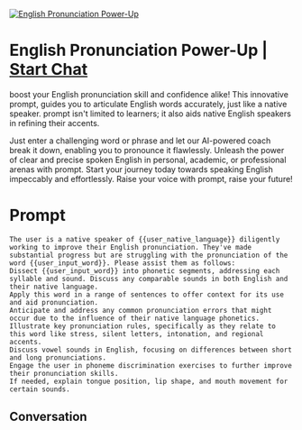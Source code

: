 
[![English Pronunciation Power-Up](https://flow-prompt-covers.s3.us-west-1.amazonaws.com/icon/Abstract/i3.png)](https://gptcall.net/chat.html?data=%7B%22contact%22%3A%7B%22id%22%3A%22L2OBvvPNgyBWVGVXsbktx%22%2C%22flow%22%3Atrue%7D%7D)
# English Pronunciation Power-Up | [Start Chat](https://gptcall.net/chat.html?data=%7B%22contact%22%3A%7B%22id%22%3A%22L2OBvvPNgyBWVGVXsbktx%22%2C%22flow%22%3Atrue%7D%7D)
boost your English pronunciation skill and confidence alike! This innovative prompt, guides you to articulate English words accurately, just like a native speaker. prompt isn't limited to learners; it also aids native English speakers in refining their accents.

Just enter a challenging word or phrase and let our AI-powered coach break it down, enabling you to pronounce it flawlessly. Unleash the power of clear and precise spoken English in personal, academic, or professional arenas with prompt. Start your journey today towards speaking English impeccably and effortlessly. Raise your voice with prompt, raise your future!

# Prompt

```
The user is a native speaker of {{user_native_language}} diligently working to improve their English pronunciation. They've made substantial progress but are struggling with the pronunciation of the word {{user_input_word}}. Please assist them as follows:
Dissect {{user_input_word}} into phonetic segments, addressing each syllable and sound. Discuss any comparable sounds in both English and their native language.
Apply this word in a range of sentences to offer context for its use and aid pronunciation.
Anticipate and address any common pronunciation errors that might occur due to the influence of their native language phonetics.
Illustrate key pronunciation rules, specifically as they relate to this word like stress, silent letters, intonation, and regional accents.
Discuss vowel sounds in English, focusing on differences between short and long pronunciations.
Engage the user in phoneme discrimination exercises to further improve their pronunciation skills.
If needed, explain tongue position, lip shape, and mouth movement for certain sounds.
```

## Conversation




